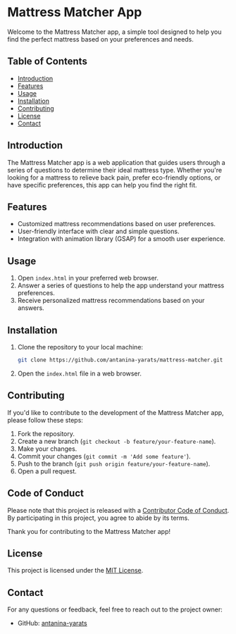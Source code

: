 # Mattress Matcher App

Welcome to the Mattress Matcher app, a simple tool designed to help you find the perfect mattress based on your preferences and needs.

## Table of Contents
- [Introduction](#introduction)
- [Features](#features)
- [Usage](#usage)
- [Installation](#installation)
- [Contributing](#contributing)
- [License](#license)
- [Contact](#contact)

## Introduction

The Mattress Matcher app is a web application that guides users through a series of questions to determine their ideal mattress type. Whether you're looking for a mattress to relieve back pain, prefer eco-friendly options, or have specific preferences, this app can help you find the right fit.

## Features

- Customized mattress recommendations based on user preferences.
- User-friendly interface with clear and simple questions.
- Integration with animation library (GSAP) for a smooth user experience.

## Usage

1. Open `index.html` in your preferred web browser.
2. Answer a series of questions to help the app understand your mattress preferences.
3. Receive personalized mattress recommendations based on your answers.

## Installation

1. Clone the repository to your local machine:

    ```bash
    git clone https://github.com/antanina-yarats/mattress-matcher.git
    ```

2. Open the `index.html` file in a web browser.

## Contributing

If you'd like to contribute to the development of the Mattress Matcher app, please follow these steps:

1. Fork the repository.
2. Create a new branch (`git checkout -b feature/your-feature-name`).
3. Make your changes.
4. Commit your changes (`git commit -m 'Add some feature'`).
5. Push to the branch (`git push origin feature/your-feature-name`).
6. Open a pull request.

## Code of Conduct

Please note that this project is released with a [Contributor Code of Conduct](CODE_OF_CONDUCT.md). By participating in this project, you agree to abide by its terms.

Thank you for contributing to the Mattress Matcher app!


## License

This project is licensed under the [MIT License](LICENSE).

## Contact

For any questions or feedback, feel free to reach out to the project owner:

- GitHub: [antanina-yarats](https://github.com/antanina-yarats)

